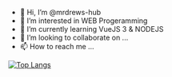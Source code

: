 - 👋 Hi, I’m @mrdrews-hub
- 👀 I’m interested in WEB Progeramming
- 🌱 I’m currently learning VueJS 3 & NODEJS
- 💞️ I’m looking to collaborate on ...
- 📫 How to reach me ...

[![Top Langs](https://github-readme-stats.vercel.app/api/top-langs/?username-mrdrews-hub)](https://github.com/mrdrews-hub/github-readme-stats)
<!---
mrdrews-hub/mrdrews-hub is a ✨ special ✨ repository because its `README.md` (this file) appears on your GitHub profile.
You can click the Preview link to take a look at your changes.
--->
